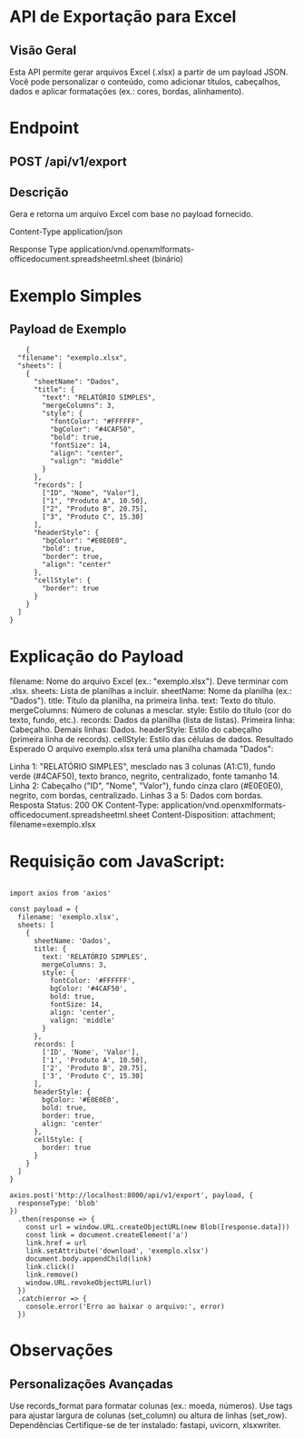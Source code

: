 # API de Exportação para Excel
## Visão Geral
Esta API permite gerar arquivos Excel (.xlsx) a partir de um payload JSON. Você pode personalizar o conteúdo, como adicionar títulos, cabeçalhos, dados e aplicar formatações (ex.: cores, bordas, alinhamento).

# Endpoint
## POST /api/v1/export
## Descrição
Gera e retorna um arquivo Excel com base no payload fornecido.

Content-Type
application/json

Response Type
application/vnd.openxmlformats-officedocument.spreadsheetml.sheet (binário)

# Exemplo Simples
## Payload de Exemplo

```
    {
  "filename": "exemplo.xlsx",
  "sheets": [
    {
      "sheetName": "Dados",
      "title": {
        "text": "RELATÓRIO SIMPLES",
        "mergeColumns": 3,
        "style": {
          "fontColor": "#FFFFFF",
          "bgColor": "#4CAF50",
          "bold": true,
          "fontSize": 14,
          "align": "center",
          "valign": "middle"
        }
      },
      "records": [
        ["ID", "Nome", "Valor"],
        ["1", "Produto A", 10.50],
        ["2", "Produto B", 20.75],
        ["3", "Produto C", 15.30]
      ],
      "headerStyle": {
        "bgColor": "#E0E0E0",
        "bold": true,
        "border": true,
        "align": "center"
      },
      "cellStyle": {
        "border": true
      }
    }
  ]
}

```


# Explicação do Payload

filename: Nome do arquivo Excel (ex.: "exemplo.xlsx"). Deve terminar com .xlsx.
sheets: Lista de planilhas a incluir.
sheetName: Nome da planilha (ex.: "Dados").
title: Título da planilha, na primeira linha.
text: Texto do título.
mergeColumns: Número de colunas a mesclar.
style: Estilo do título (cor do texto, fundo, etc.).
records: Dados da planilha (lista de listas).
Primeira linha: Cabeçalho.
Demais linhas: Dados.
headerStyle: Estilo do cabeçalho (primeira linha de records).
cellStyle: Estilo das células de dados.
Resultado Esperado
O arquivo exemplo.xlsx terá uma planilha chamada "Dados":

Linha 1: "RELATÓRIO SIMPLES", mesclado nas 3 colunas (A1:C1), fundo verde (#4CAF50), texto branco, negrito, centralizado, fonte tamanho 14.
Linha 2: Cabeçalho ("ID", "Nome", "Valor"), fundo cinza claro (#E0E0E0), negrito, com bordas, centralizado.
Linhas 3 a 5: Dados com bordas.
Resposta
Status: 200 OK
Content-Type: application/vnd.openxmlformats-officedocument.spreadsheetml.sheet
Content-Disposition: attachment; filename=exemplo.xlsx

# Requisição com JavaScript:

```

import axios from 'axios'

const payload = {
  filename: 'exemplo.xlsx',
  sheets: [
    {
      sheetName: 'Dados',
      title: {
        text: 'RELATÓRIO SIMPLES',
        mergeColumns: 3,
        style: {
          fontColor: '#FFFFFF',
          bgColor: '#4CAF50',
          bold: true,
          fontSize: 14,
          align: 'center',
          valign: 'middle'
        }
      },
      records: [
        ['ID', 'Nome', 'Valor'],
        ['1', 'Produto A', 10.50],
        ['2', 'Produto B', 20.75],
        ['3', 'Produto C', 15.30]
      ],
      headerStyle: {
        bgColor: '#E0E0E0',
        bold: true,
        border: true,
        align: 'center'
      },
      cellStyle: {
        border: true
      }
    }
  ]
}

axios.post('http://localhost:8000/api/v1/export', payload, {
  responseType: 'blob'
})
  .then(response => {
    const url = window.URL.createObjectURL(new Blob([response.data]))
    const link = document.createElement('a')
    link.href = url
    link.setAttribute('download', 'exemplo.xlsx')
    document.body.appendChild(link)
    link.click()
    link.remove()
    window.URL.revokeObjectURL(url)
  })
  .catch(error => {
    console.error('Erro ao baixar o arquivo:', error)
  })

```

# Observações
## Personalizações Avançadas
Use records_format para formatar colunas (ex.: moeda, números).
Use tags para ajustar largura de colunas (set_column) ou altura de linhas (set_row).
Dependências
Certifique-se de ter instalado: fastapi, uvicorn, xlsxwriter.
